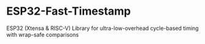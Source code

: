 # ESP32-Fast-Timestamp
ESP32 (Xtensa &amp; RISC-V) Library for ultra-low-overhead cycle-based timing with wrap-safe comparisons
